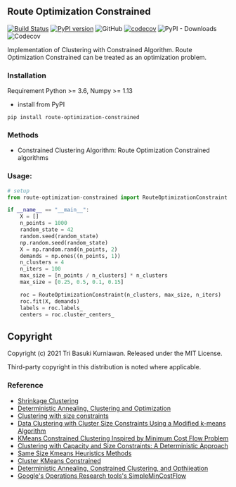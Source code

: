## Route Optimization Constrained
[![Build Status](https://travis-ci.org/jingw2/size_constrained_clustering.svg?branch=master)](https://travis-ci.org/jingw2/size_constrained_clustering)
[![PyPI version](https://badge.fury.io/py/size-constrained-clustering.svg)](https://badge.fury.io/py/size-constrained-clustering)
![GitHub](https://img.shields.io/github/license/jingw2/size_constrained_clustering)
[![codecov](https://codecov.io/gh/jingw2/size_constrained_clustering/branch/master/graph/badge.svg)](https://codecov.io/gh/jingw2/size_constrained_clustering)
![PyPI - Downloads](https://img.shields.io/pypi/dm/size-constrained-clustering)
![Codecov](https://img.shields.io/codecov/c/github/jingw2/size_constrained_clustering)


Implementation of Clustering with Constrained Algorithm. 
Route Optimization Constrained can be treated as an optimization problem. 

### Installation
Requirement Python >= 3.6, Numpy >= 1.13
* install from PyPI
```shell
pip install route-optimization-constrained
```

### Methods
* Constrained Clustering Algorithm: Route Optimization Constrained algorithms


### Usage:
```python
# setup
from route-optimization-constrained import RouteOptimizationConstraint
```

```python
if __name__ == "__main__":
    X = []
    n_points = 1000
    random_state = 42
    random.seed(random_state)
    np.random.seed(random_state)
    X = np.random.rand(n_points, 2)
    demands = np.ones((n_points, 1))
    n_clusters = 4
    n_iters = 100
    max_size = [n_points / n_clusters] * n_clusters
    max_size = [0.25, 0.5, 0.1, 0.15]

    roc = RouteOptimizationConstraint(n_clusters, max_size, n_iters)
    roc.fit(X, demands)
    labels = roc.labels_
    centers = roc.cluster_centers_
```

## Copyright
Copyright (c) 2021 Tri Basuki Kurniawan. Released under the MIT License. 

Third-party copyright in this distribution is noted where applicable.

### Reference
* [Shrinkage Clustering](https://www.researchgate.net/publication/322668506_Shrinkage_Clustering_A_fast_and_size-constrained_clustering_algorithm_for_biomedical_applications)
* [Deterministic Annealing, Clustering and Optimization](https://thesis.library.caltech.edu/2858/1/Rose_k_1991.pdf)
* [Clustering with size constraints](https://www.researchgate.net/publication/268292668_Clustering_with_Size_Constraints)
* [Data Clustering with Cluster Size Constraints Using a Modified k-means Algorithm](https://core.ac.uk/download/pdf/61217069.pdf)
* [KMeans Constrained Clustering Inspired by Minimum Cost Flow Problem](https://github.com/joshlk/k-means-constrained)
* [Clustering with Capacity and Size Constraints: A Deterministic
Approach](http://web.eecs.umich.edu/~mayankb/docs/ClusterCap.pdf)
* [Same Size Kmeans Heuristics Methods](https://elki-project.github.io/tutorial/same-size_k_means)
* [Cluster KMeans Constrained](https://www.microsoft.com/en-us/research/wp-content/uploads/2016/02/tr-2000-65.pdf)
 * [Deterministic Annealing, Constrained Clustering, and Opthiieation](https://authors.library.caltech.edu/78353/1/00170767.pdf)
 * [Google's Operations Research tools's
SimpleMinCostFlow](https://developers.google.com/optimization/flow/mincostflow)
